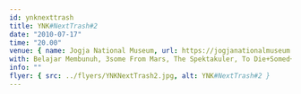 ```yaml
---
id: ynknexttrash
title: YNK#NextTrash#2
date: "2010-07-17"
time: "20.00"
venue: { name: Jogja National Museum, url: https://jogjanationalmuseum.com/ }
with: Belajar Membunuh, 3some From Mars, The Spektakuler, To Die+Somed+Vred & Bobviagra & The Terrorist
info: ""
flyer: { src: ../flyers/YNKNextTrash2.jpg, alt: YNK#NextTrash#2 }
---
```

